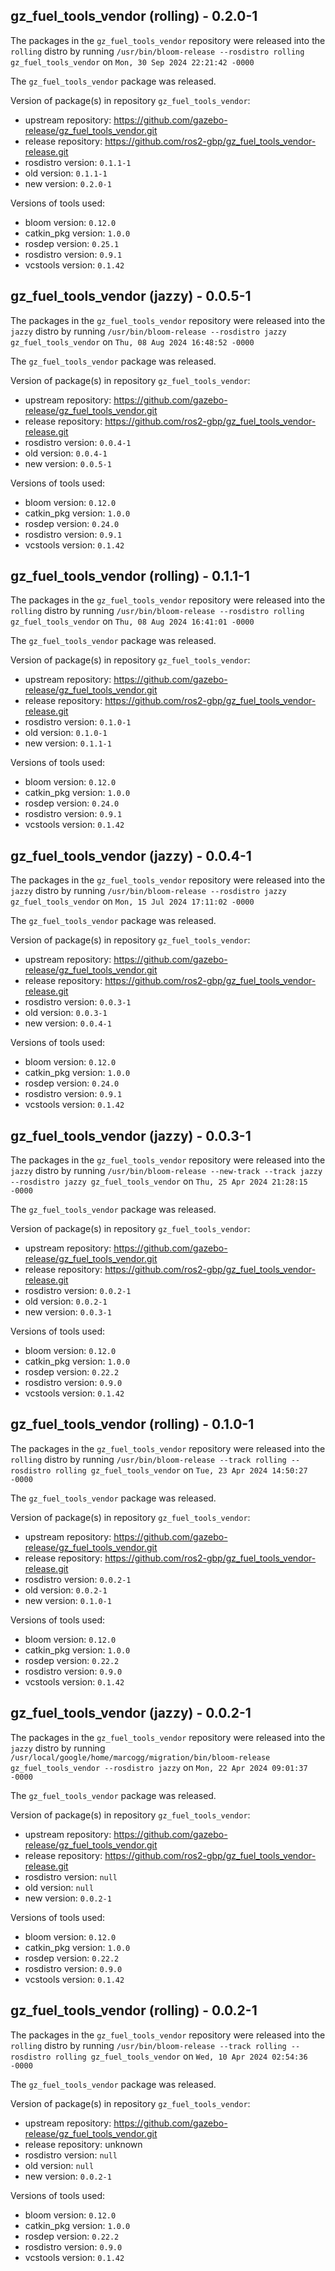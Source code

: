 ## gz_fuel_tools_vendor (rolling) - 0.2.0-1

The packages in the `gz_fuel_tools_vendor` repository were released into the `rolling` distro by running `/usr/bin/bloom-release --rosdistro rolling gz_fuel_tools_vendor` on `Mon, 30 Sep 2024 22:21:42 -0000`

The `gz_fuel_tools_vendor` package was released.

Version of package(s) in repository `gz_fuel_tools_vendor`:

- upstream repository: https://github.com/gazebo-release/gz_fuel_tools_vendor.git
- release repository: https://github.com/ros2-gbp/gz_fuel_tools_vendor-release.git
- rosdistro version: `0.1.1-1`
- old version: `0.1.1-1`
- new version: `0.2.0-1`

Versions of tools used:

- bloom version: `0.12.0`
- catkin_pkg version: `1.0.0`
- rosdep version: `0.25.1`
- rosdistro version: `0.9.1`
- vcstools version: `0.1.42`


## gz_fuel_tools_vendor (jazzy) - 0.0.5-1

The packages in the `gz_fuel_tools_vendor` repository were released into the `jazzy` distro by running `/usr/bin/bloom-release --rosdistro jazzy gz_fuel_tools_vendor` on `Thu, 08 Aug 2024 16:48:52 -0000`

The `gz_fuel_tools_vendor` package was released.

Version of package(s) in repository `gz_fuel_tools_vendor`:

- upstream repository: https://github.com/gazebo-release/gz_fuel_tools_vendor.git
- release repository: https://github.com/ros2-gbp/gz_fuel_tools_vendor-release.git
- rosdistro version: `0.0.4-1`
- old version: `0.0.4-1`
- new version: `0.0.5-1`

Versions of tools used:

- bloom version: `0.12.0`
- catkin_pkg version: `1.0.0`
- rosdep version: `0.24.0`
- rosdistro version: `0.9.1`
- vcstools version: `0.1.42`


## gz_fuel_tools_vendor (rolling) - 0.1.1-1

The packages in the `gz_fuel_tools_vendor` repository were released into the `rolling` distro by running `/usr/bin/bloom-release --rosdistro rolling gz_fuel_tools_vendor` on `Thu, 08 Aug 2024 16:41:01 -0000`

The `gz_fuel_tools_vendor` package was released.

Version of package(s) in repository `gz_fuel_tools_vendor`:

- upstream repository: https://github.com/gazebo-release/gz_fuel_tools_vendor.git
- release repository: https://github.com/ros2-gbp/gz_fuel_tools_vendor-release.git
- rosdistro version: `0.1.0-1`
- old version: `0.1.0-1`
- new version: `0.1.1-1`

Versions of tools used:

- bloom version: `0.12.0`
- catkin_pkg version: `1.0.0`
- rosdep version: `0.24.0`
- rosdistro version: `0.9.1`
- vcstools version: `0.1.42`


## gz_fuel_tools_vendor (jazzy) - 0.0.4-1

The packages in the `gz_fuel_tools_vendor` repository were released into the `jazzy` distro by running `/usr/bin/bloom-release --rosdistro jazzy gz_fuel_tools_vendor` on `Mon, 15 Jul 2024 17:11:02 -0000`

The `gz_fuel_tools_vendor` package was released.

Version of package(s) in repository `gz_fuel_tools_vendor`:

- upstream repository: https://github.com/gazebo-release/gz_fuel_tools_vendor.git
- release repository: https://github.com/ros2-gbp/gz_fuel_tools_vendor-release.git
- rosdistro version: `0.0.3-1`
- old version: `0.0.3-1`
- new version: `0.0.4-1`

Versions of tools used:

- bloom version: `0.12.0`
- catkin_pkg version: `1.0.0`
- rosdep version: `0.24.0`
- rosdistro version: `0.9.1`
- vcstools version: `0.1.42`


## gz_fuel_tools_vendor (jazzy) - 0.0.3-1

The packages in the `gz_fuel_tools_vendor` repository were released into the `jazzy` distro by running `/usr/bin/bloom-release --new-track --track jazzy --rosdistro jazzy gz_fuel_tools_vendor` on `Thu, 25 Apr 2024 21:28:15 -0000`

The `gz_fuel_tools_vendor` package was released.

Version of package(s) in repository `gz_fuel_tools_vendor`:

- upstream repository: https://github.com/gazebo-release/gz_fuel_tools_vendor.git
- release repository: https://github.com/ros2-gbp/gz_fuel_tools_vendor-release.git
- rosdistro version: `0.0.2-1`
- old version: `0.0.2-1`
- new version: `0.0.3-1`

Versions of tools used:

- bloom version: `0.12.0`
- catkin_pkg version: `1.0.0`
- rosdep version: `0.22.2`
- rosdistro version: `0.9.0`
- vcstools version: `0.1.42`


## gz_fuel_tools_vendor (rolling) - 0.1.0-1

The packages in the `gz_fuel_tools_vendor` repository were released into the `rolling` distro by running `/usr/bin/bloom-release --track rolling --rosdistro rolling gz_fuel_tools_vendor` on `Tue, 23 Apr 2024 14:50:27 -0000`

The `gz_fuel_tools_vendor` package was released.

Version of package(s) in repository `gz_fuel_tools_vendor`:

- upstream repository: https://github.com/gazebo-release/gz_fuel_tools_vendor.git
- release repository: https://github.com/ros2-gbp/gz_fuel_tools_vendor-release.git
- rosdistro version: `0.0.2-1`
- old version: `0.0.2-1`
- new version: `0.1.0-1`

Versions of tools used:

- bloom version: `0.12.0`
- catkin_pkg version: `1.0.0`
- rosdep version: `0.22.2`
- rosdistro version: `0.9.0`
- vcstools version: `0.1.42`


## gz_fuel_tools_vendor (jazzy) - 0.0.2-1

The packages in the `gz_fuel_tools_vendor` repository were released into the `jazzy` distro by running `/usr/local/google/home/marcogg/migration/bin/bloom-release gz_fuel_tools_vendor --rosdistro jazzy` on `Mon, 22 Apr 2024 09:01:37 -0000`

The `gz_fuel_tools_vendor` package was released.

Version of package(s) in repository `gz_fuel_tools_vendor`:

- upstream repository: https://github.com/gazebo-release/gz_fuel_tools_vendor.git
- release repository: https://github.com/ros2-gbp/gz_fuel_tools_vendor-release.git
- rosdistro version: `null`
- old version: `null`
- new version: `0.0.2-1`

Versions of tools used:

- bloom version: `0.12.0`
- catkin_pkg version: `1.0.0`
- rosdep version: `0.22.2`
- rosdistro version: `0.9.0`
- vcstools version: `0.1.42`


## gz_fuel_tools_vendor (rolling) - 0.0.2-1

The packages in the `gz_fuel_tools_vendor` repository were released into the `rolling` distro by running `/usr/bin/bloom-release --track rolling --rosdistro rolling gz_fuel_tools_vendor` on `Wed, 10 Apr 2024 02:54:36 -0000`

The `gz_fuel_tools_vendor` package was released.

Version of package(s) in repository `gz_fuel_tools_vendor`:

- upstream repository: https://github.com/gazebo-release/gz_fuel_tools_vendor.git
- release repository: unknown
- rosdistro version: `null`
- old version: `null`
- new version: `0.0.2-1`

Versions of tools used:

- bloom version: `0.12.0`
- catkin_pkg version: `1.0.0`
- rosdep version: `0.22.2`
- rosdistro version: `0.9.0`
- vcstools version: `0.1.42`


